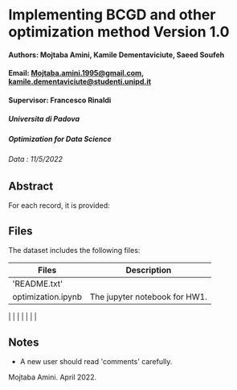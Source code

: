 Implementing BCGD and other optimization method
Version 1.0
==================================================================
#### Authors: Mojtaba Amini, Kamile Dementaviciute, Saeed Soufeh ####
#### Email: Mojtaba.amini.1995@gmail.com, kamile.dementaviciute@studenti.unipd.it ####
#### Supervisor: Francesco Rinaldi 
##### Universita di Padova
##### Optimization for Data Science
###### Data : 11/5/2022

Abstract
-------------------------





For each record, it is provided:

Files
-------------------------
The dataset includes the following files:

Files  | Description
------------- | -------------
'README.txt'  | 
optimization.ipynb  | The jupyter notebook for HW1.
| 
 | 
  | 
| 
 | 
 | 
  | 





Notes
--------------------------
* A new user should read 'comments' carefully.


Mojtaba Amini. April 2022.
